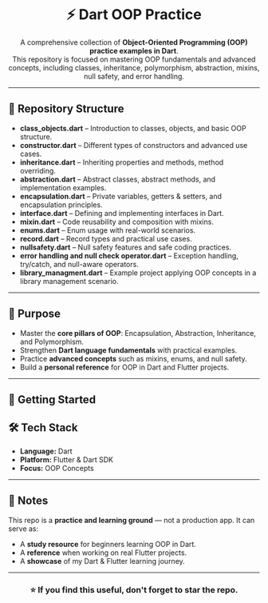 <h1 align="center"> ⚡ Dart OOP Practice</h1>

<p align="center">
  A comprehensive collection of <b>Object-Oriented Programming (OOP) practice examples in Dart</b>.<br/>
  This repository is focused on mastering OOP fundamentals and advanced concepts, including classes, inheritance, polymorphism, abstraction, mixins, null safety, and error handling.
</p>

<hr/>

<h2>📂 Repository Structure</h2>
<ul>
  <li><b>class_objects.dart</b> – Introduction to classes, objects, and basic OOP structure.</li>
  <li><b>constructor.dart</b> – Different types of constructors and advanced use cases.</li>
  <li><b>inheritance.dart</b> – Inheriting properties and methods, method overriding.</li>
  <li><b>abstraction.dart</b> – Abstract classes, abstract methods, and implementation examples.</li>
  <li><b>encapsulation.dart</b> – Private variables, getters & setters, and encapsulation principles.</li>
  <li><b>interface.dart</b> – Defining and implementing interfaces in Dart.</li>
  <li><b>mixin.dart</b> – Code reusability and composition with mixins.</li>
  <li><b>enums.dart</b> – Enum usage with real-world scenarios.</li>
  <li><b>record.dart</b> – Record types and practical use cases.</li>
  <li><b>nullsafety.dart</b> – Null safety features and safe coding practices.</li>
  <li><b>error handling and null check operator.dart</b> – Exception handling, try/catch, and null-aware operators.</li>
  <li><b>library_managment.dart</b> – Example project applying OOP concepts in a library management scenario.</li>
</ul>

<hr/>

<h2>🎯 Purpose</h2>
<ul>
  <li>Master the <b>core pillars of OOP</b>: Encapsulation, Abstraction, Inheritance, and Polymorphism.</li>
  <li>Strengthen <b>Dart language fundamentals</b> with practical examples.</li>
  <li>Practice <b>advanced concepts</b> such as mixins, enums, and null safety.</li>
  <li>Build a <b>personal reference</b> for OOP in Dart and Flutter projects.</li>
</ul>

<hr/>

<h2>🚀 Getting Started</h2>

<h2>🛠️ Tech Stack</h2>
<ul>
  <li><b>Language:</b> Dart</li>
  <li><b>Platform:</b> Flutter & Dart SDK</li>
  <li><b>Focus:</b> OOP Concepts</li>
</ul>

<hr/>

<h2>📌 Notes</h2>
<p>
This repo is a <b>practice and learning ground</b> — not a production app.  
It can serve as:
</p>
<ul>
  <li>A <b>study resource</b> for beginners learning OOP in Dart.</li>
  <li>A <b>reference</b> when working on real Flutter projects.</li>
  <li>A <b>showcase</b> of my Dart & Flutter learning journey.</li>
</ul>

<hr/>

<h3 align="center">⭐ If you find this useful, don't forget to star the repo.</h3>
